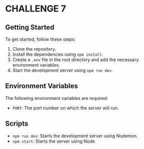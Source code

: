 # CHALLENGE 7

## Getting Started

To get started, follow these steps:

1. Clone the repository.
2. Install the dependencies using `npm install`.
3. Create a `.env` file in the root directory and add the necessary environment variables.
4. Start the development server using `npm run dev`.

## Environment Variables

The following environment variables are required:

- `PORT`: The port number on which the server will run.

## Scripts

- `npm run dev`: Starts the development server using Nodemon.
- `npm start`: Starts the server using Node.
